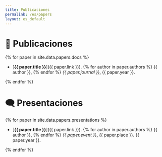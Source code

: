```yaml
---
title: Publicaciones
permalink: /es/papers
layout: es_default
---
```


# 📃 Publicaciones

{% for paper in site.data.papers.docs %}

- [**{{ paper.title }}**]({{ paper.link }}).
{% for author in paper.authors %} {{ author }}, {% endfor %}
_{{ paper.journal }}_, {{ paper.year }}.

{% endfor %}

# 🗨️ Presentaciones

{% for paper in site.data.papers.presentations %}

- [**{{ paper.title }}**]({{ paper.link }}).
{% for author in paper.authors %} {{ author }}, {% endfor %}
_{{ paper.event }}_, {{ paper.place }}. {{ paper.year }}.

{% endfor %}
